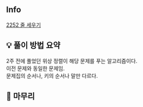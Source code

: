 ## Info
[2252 줄 세우기](https://www.acmicpc.net/problem/2252)

## 💡 풀이 방법 요약
2주 전에 풀었던 위상 정렬이 해당 문제를 푸는 알고리즘이다.  
이전 문제와 동일한 문제임.  
문제집의 순서나, 키의 순서나 말만 다르다.

## 🙂 마무리
